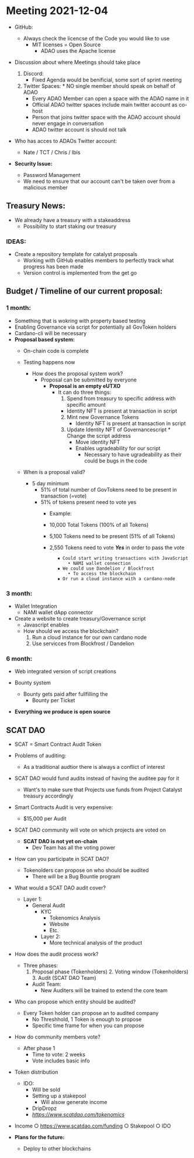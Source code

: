 # Meeting 2021-12-04

* GitHub:
  * Always check the licencse of the Code you would like to use
	* MIT licenses = Open Source
	  * ADAO uses the Apache license

* Discussion about where Meetings should take place
  1. Discord:
	  * Fixed Agenda would be benificial, some sort of sprint meeting
	2. Twitter Spaces:
	  * NO single member should speak on behalf of ADAO
		* Every ADAO Member can open a space with the ADAO name in it
		* Official ADAO twitter spaces include main twitter account as co-host
		* Person that joins twitter space with the ADAO account should never engage in conversation
		* ADAO twitter account is should not talk
		
    			
* Who has acces to ADAOs Twitter account:
  * Nate / TCT / Chris / Ibis 
* **Security Issue:**
	* Password Management 
    * We need to ensure that our account can't be taken over from a malicious member
			
## Treasury News:

* We already have a treasury with a stakeaddress
  * Possibility to start staking our treasury


### IDEAS:
* Create a repository template for catalyst proposals 
  * Working with GitHub enables members to perfectly track what progress has been made
  * Version control is implemented from the get go
			
## Budget / Timeline of our current proposal:
	
### **1 month:**
* Something that is wokring with property based testing 
* Enabling Governance via script for potentially all GovToken holders
* Cardano-cli will be necessary
* **Proposal based system:**
  * On-chain code is complete
  * Testing happens now
	  * How does the proposal system work?
		  * Proposal can be submitted by everyone
			  * **Proposal is an empty eUTXO**
				* It can do three things:
				  1. Spend from treasury to specific address with specific amount
				    * Identity NFT is present at transaction in script
				  2. Mint new Governance Tokens
					  * Identity NFT is present at transaction in script
					3. Update Identity NFT of Governancescript
					  * Change the script address
						* Move identity NFT
						* Enables ugradeability for our script
						  *  Necessary to have ugradeability as their could be bugs in the code
					
          
   * When is a proposal valid?
	   * 5 day minimum  
		 * 51% of total number of GovTokens need to be present in transaction (=vote)
		 * 51% of tokens present need to vote yes
		   * Example:
		   * 10,000 Total Tokens (100% of all Tokens)
		   * 5,100 Tokens need to be present (51% of all Tokens)
		   * 2,550 Tokens need to vote **_Yes_** in order to pass the vote
							
					▪ Could start writing transactions with JavaScript
						• NAMI wallet connection
					▪ We could use Dandelion / Blockfrost 
						• To access the blockchain
					▪ Or run a cloud instance with a cardano-node
			
					
### **3 month:**
* Wallet Integration
  * NAMI wallet dApp connector
* Create a website to create treasury/Governance script
  * Javascript enables
  * How should we access the blockchain?
    1. Run a cloud instance for our own cardano node
    2. Use servicces from Blockfrost / Dandelion
     
     
### **6 month:**
* Web integrated version of script creations
* Bounty system 
  * Bounty gets paid after fullfilling the 
	* Bounty per Ticket
					

* **Everything we produce is open source**



## SCAT DAO

* SCAT  = Smart Contract Audit Token

* Problems of auditing:
  * As a traditional audtior there is always a conflict of interest
* SCAT DAO would fund audits instead of having the auditee pay for it
  * Want's to make sure that Projects use funds from Project Catalyst treasury accordingly
* Smart Contracts Audit is very expensive:
  * $15,000 per Audit
* SCAT DAO community will vote on which projects are voted on
  * **SCAT DAO is not yet on-chain**
	  * Dev Team has all the voting power
* How can you participate in SCAT DAO?
  * Tokenolders can propose on who should be audited
	* There will be a Bug Bountie program
		
* What would a SCAT DAO audit cover?
  * Layer 1:
	  * General Audit
		  * KYC
			* Tokenomics Analysis
			* Website
			* Etc.
		* Layer 2:
		  * More technical analysis of the product
    
      
* How does the audit process work?
  * Three phases:
	  1. Proposal phase (Tokenholders)
		2. Voting window (Tokenholders)
		3.  Audit (SCAT DAO Team)
	* Audit Team:
	  * New Auditers will be trained to extend the core team
		
* Who can propose which entity should be audited?
  * Every Token holder can propose an to audited company
	* No Threshhold, 1 Token is enough to propose
	* Specific time frame for when you can propose

* How do community members vote?
  * After phase 1
	* Time to vote: 2 weeks
	* Vote includes basic info
		
* Token distribution
  * IDO:
	  * Will be sold
	* Setting up a stakepool 
	  * Will alsow generate income
	* DripDropz 
	* _https://www.scatdao.com/tokenomics_
	
* Income
		○ https://www.scatdao.com/funding
		○ Stakepool
		○ IDO

* **Plans for the future:**
  * Deploy to other blockchains
